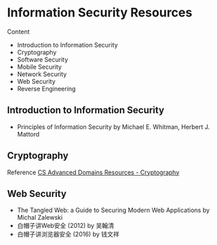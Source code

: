 # Information Security Resources

Content

- Introduction to Information Security
- Cryptography
- Software Security
- Mobile Security
- Network Security
- Web Security
- Reverse Engineering

## Introduction to Information Security

- Principles of Information Security by Michael E. Whitman, Herbert J. Mattord

## Cryptography

Reference [CS Advanced Domains Resources - Cryptography](_cs-advanced-domains-resources.md)

## Web Security

- The Tangled Web: a Guide to Securing Modern Web Applications by Michal Zalewski
- 白帽子讲Web安全 (2012) by 吴翰清
- 白帽子讲浏览器安全 (2016) by 钱文祥